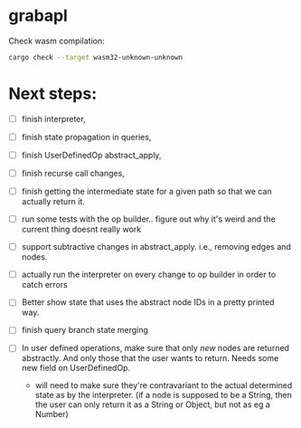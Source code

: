# grabapl

Check wasm compilation:
```bash
cargo check --target wasm32-unknown-unknown
```


# Next steps:
- [ ] finish interpreter, 
- [ ] finish state propagation in queries, 
- [ ] finish UserDefinedOp abstract_apply, 
- [ ] finish recurse call changes, 
- [ ] finish getting the intermediate state for a given path so that we can actually return it.
- [ ] run some tests with the op builder.. figure out why it's weird and the current thing doesnt really work
- [ ] support subtractive changes in abstract_apply. i.e., removing edges and nodes.
- [ ] actually run the interpreter on every change to op builder in order to catch errors
- [ ] Better show state that uses the abstract node IDs in a pretty printed way.
- [ ] finish query branch state merging

- [ ] In user defined operations, make sure that only _new_ nodes are returned abstractly. And only those that the user wants to return. Needs some new field on UserDefinedOp.
  * will need to make sure they're contravariant to the actual determined state as by the interpreter. (if a node is supposed to be a String, then the user can only return it as a String or Object, but not as eg a Number)